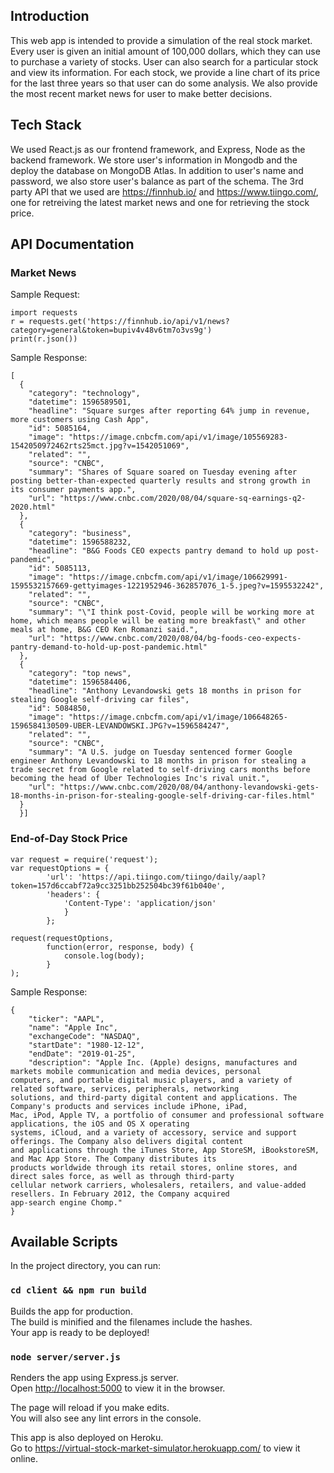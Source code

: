 ## Introduction
  
This web app is intended to provide a simulation of the real stock market. Every user is given an initial amount of 100,000 dollars, which they can use to purchase a variety of stocks. User can also search for a particular stock and view its information. For each stock, we provide a line chart of its price for the last three years so that user can do some analysis. We also provide the most recent market news for user to make better decisions.
   
## Tech Stack
 
We used React.js as our frontend framework, and Express, Node as the backend framework. We store user's information in Mongodb and the deploy the database on MongoDB Atlas. In addition to user's name and password, we also store user's balance as part of the schema.
The 3rd party API that we used are https://finnhub.io/ and https://www.tiingo.com/, one for retreiving the latest market news and one for retrieving the stock price.

## API Documentation

### Market News
Sample Request:
```
import requests
r = requests.get('https://finnhub.io/api/v1/news?category=general&token=bupiv4v48v6tm7o3vs9g')
print(r.json())
```

Sample Response:
```
[
  {
    "category": "technology",
    "datetime": 1596589501,
    "headline": "Square surges after reporting 64% jump in revenue, more customers using Cash App",
    "id": 5085164,
    "image": "https://image.cnbcfm.com/api/v1/image/105569283-1542050972462rts25mct.jpg?v=1542051069",
    "related": "",
    "source": "CNBC",
    "summary": "Shares of Square soared on Tuesday evening after posting better-than-expected quarterly results and strong growth in its consumer payments app.",
    "url": "https://www.cnbc.com/2020/08/04/square-sq-earnings-q2-2020.html"
  },
  {
    "category": "business",
    "datetime": 1596588232,
    "headline": "B&G Foods CEO expects pantry demand to hold up post-pandemic",
    "id": 5085113,
    "image": "https://image.cnbcfm.com/api/v1/image/106629991-1595532157669-gettyimages-1221952946-362857076_1-5.jpeg?v=1595532242",
    "related": "",
    "source": "CNBC",
    "summary": "\"I think post-Covid, people will be working more at home, which means people will be eating more breakfast\" and other meals at home, B&G CEO Ken Romanzi said.",
    "url": "https://www.cnbc.com/2020/08/04/bg-foods-ceo-expects-pantry-demand-to-hold-up-post-pandemic.html"
  },
  {
    "category": "top news",
    "datetime": 1596584406,
    "headline": "Anthony Levandowski gets 18 months in prison for stealing Google self-driving car files",
    "id": 5084850,
    "image": "https://image.cnbcfm.com/api/v1/image/106648265-1596584130509-UBER-LEVANDOWSKI.JPG?v=1596584247",
    "related": "",
    "source": "CNBC",
    "summary": "A U.S. judge on Tuesday sentenced former Google engineer Anthony Levandowski to 18 months in prison for stealing a trade secret from Google related to self-driving cars months before becoming the head of Uber Technologies Inc's rival unit.",
    "url": "https://www.cnbc.com/2020/08/04/anthony-levandowski-gets-18-months-in-prison-for-stealing-google-self-driving-car-files.html"
  }
  }]
```
### End-of-Day Stock Price
```Sample Request:
var request = require('request');
var requestOptions = {
        'url': 'https://api.tiingo.com/tiingo/daily/aapl?token=157d6ccabf72a9cc3251bb252504bc39f61b040e',
        'headers': {
            'Content-Type': 'application/json'
            }
        };

request(requestOptions,
        function(error, response, body) {
            console.log(body);
        }
);  
```

Sample Response:
```
{
    "ticker": "AAPL",
    "name": "Apple Inc",
    "exchangeCode": "NASDAQ",
    "startDate": "1980-12-12",
    "endDate": "2019-01-25",
    "description": "Apple Inc. (Apple) designs, manufactures and markets mobile communication and media devices, personal
computers, and portable digital music players, and a variety of related software, services, peripherals, networking
solutions, and third-party digital content and applications. The Company's products and services include iPhone, iPad,
Mac, iPod, Apple TV, a portfolio of consumer and professional software applications, the iOS and OS X operating
systems, iCloud, and a variety of accessory, service and support offerings. The Company also delivers digital content
and applications through the iTunes Store, App StoreSM, iBookstoreSM, and Mac App Store. The Company distributes its
products worldwide through its retail stores, online stores, and direct sales force, as well as through third-party
cellular network carriers, wholesalers, retailers, and value-added resellers. In February 2012, the Company acquired
app-search engine Chomp."
}
```
## Available Scripts  

In the project directory, you can run:

### `cd client && npm run build`

Builds the app for production. <br>
The build is minified and the filenames include the hashes. <br>
Your app is ready to be deployed! <br> 

### `node server/server.js`  

Renders the app using Express.js server.<br>
Open [http://localhost:5000](http://localhost:5000) to view it in the browser.     

The page will reload if you make edits.<br>
You will also see any lint errors in the console. <br>

This app is also deployed on Heroku. <br>
Go to https://virtual-stock-market-simulator.herokuapp.com/ to view it online.
